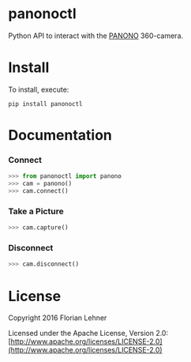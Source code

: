 panonoctl
========

Python API to interact with the [PANONO](https://www.panono.com) 360-camera.

Install
=======

To install, execute:

```
pip install panonoctl
```

Documentation
=============

### Connect
```python
>>> from panonoctl import panono
>>> cam = panono()
>>> cam.connect()
```

### Take a Picture
```python
>>> cam.capture()
```

### Disconnect
```python
>>> cam.disconnect()
```

License
=======

Copyright 2016 Florian Lehner

Licensed under the Apache License, Version 2.0: [http://www.apache.org/licenses/LICENSE-2.0](http://www.apache.org/licenses/LICENSE-2.0)

